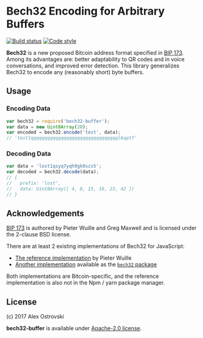 # Bech32 Encoding for Arbitrary Buffers

[![Build status][travis-image]][travis-url]
[![Code style][code-style-image]][code-style-url]

[travis-image]: https://img.shields.io/travis/slowli/bech32-buffer.svg?style=flat-square
[travis-url]: https://travis-ci.org/slowli/bech32-buffer
[code-style-image]: https://img.shields.io/badge/code%20style-Airbnb-brightgreen.svg?style=flat-square
[code-style-url]: https://github.com/airbnb/javascript

**Bech32** is a new proposed Bitcoin address format specified in [BIP 173][bip-173].
Among its advantages are: better adaptability to QR codes and in voice conversations,
and improved error detection. This library generalizes Bech32 to encode any
(reasonably short) byte buffers.

## Usage

### Encoding Data

```javascript
var bech32 = require('bech32-buffer');
var data = new Uint8Array(20);
var encoded = bech32.encode('test', data);
// 'test1qqqqqqqqqqqqqqqqqqqqqqqqqqqqqqqql6aptf'
```

### Decoding Data

```javascript
var data = 'lost1qsyq7yqh9gk0szs5';
var decoded = bech32.decode(data);
// {
//   prefix: 'lost',
//   data: Uint8Array([ 4, 8, 15, 16, 23, 42 ])
// }
```

## Acknowledgements

[BIP 173][bip-173] is authored by Pieter Wuille and Greg Maxwell and is licensed
under the 2-clause BSD license.

There are at least 2 existing implementations of Bech32 for JavaScript:

- [The reference implementation][ref] by Pieter Wuille
- [Another implementation][bech32] available as the [`bech32` package][bech32-pkg]

Both implementations are Bitcoin-specific, and the reference implementation
is also not in the Npm / yarn package manager.

## License

(c) 2017 Alex Ostrovski

**bech32-buffer** is available under [Apache-2.0 license](LICENSE).

[bip-173]: https://github.com/bitcoin/bips/blob/master/bip-0173.mediawiki
[ref]: https://github.com/sipa/bech32/tree/master/ref/javascript
[bech32]: https://github.com/bitcoinjs/bech32
[bech32-pkg]: https://www.npmjs.com/package/bech32
